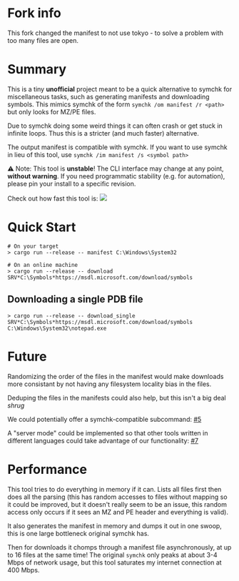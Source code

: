 # Fork info

This fork changed the manifest to not use tokyo - to solve a problem with too many files are open.

# Summary

This is a tiny **unofficial** project meant to be a quick alternative to symchk for
miscellaneous tasks, such as generating manifests and downloading symbols. This
mimics symchk of the form `symchk /om manifest /r <path>` but only looks for MZ/PE files.

Due to symchk doing some weird things it can often crash or get stuck in
infinite loops. Thus this is a stricter (and much faster) alternative.

The output manifest is compatible with symchk. If you want to use symchk
in lieu of this tool, use `symchk /im manifest /s <symbol path>`

⚠️ Note: This tool is **unstable**! The CLI interface may change at any point, **without warning**.
If you need programmatic stability (e.g. for automation), please pin your install to a specific revision.

Check out how fast this tool is:
![](docs/images/download.gif)

# Quick Start

```
# On your target
> cargo run --release -- manifest C:\Windows\System32

# On an online machine
> cargo run --release -- download SRV*C:\Symbols*https://msdl.microsoft.com/download/symbols
```

## Downloading a single PDB file
```
> cargo run --release -- download_single SRV*C:\Symbols*https://msdl.microsoft.com/download/symbols C:\Windows\System32\notepad.exe
```

# Future

Randomizing the order of the files in the manifest would make downloads more
consistant by not having any filesystem locality bias in the files.

Deduping the files in the manifests could also help, but this isn't a big
deal *shrug*

We could potentially offer a symchk-compatible subcommand: [#5](https://github.com/microsoft/pdblister/issues/5)

A "server mode" could be implemented so that other tools written in different languages could take advantage of our functionality: [#7](https://github.com/microsoft/pdblister/issues/7)

# Performance

This tool tries to do everything in memory if it can. Lists all files first
then does all the parsing (this has random accesses to files without mapping so
it could be improved, but it doesn't really seem to be an issue, this random
access only occurs if it sees an MZ and PE header and everything is valid).

It also generates the manifest in memory and dumps it out in one swoop, this is
one large bottleneck original symchk has.

Then for downloads it chomps through a manifest file asynchronously, at up to
16 files at the same time! The original `symchk` only peaks at about 3-4 Mbps
of network usage, but this tool saturates my internet connection at
400 Mbps.
